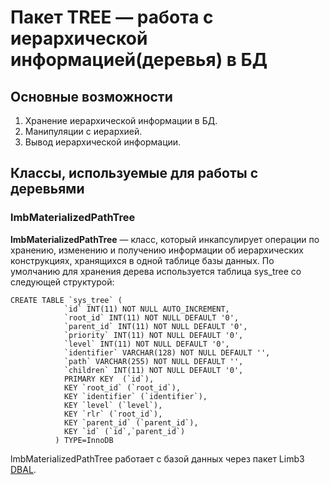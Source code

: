 # Пакет TREE — работа с иерархической информацией(деревья) в БД
## Основные возможности

1. Хранение иерархической информации в БД.
2. Манипуляции с иерархией.
3. Вывод иерархической информации.

## Классы, используемые для работы с деревьями
### lmbMaterializedPathTree

**lmbMaterializedPathTree** — класс, который инкапсулирует операции по хранению, изменению и получению информации об иерархических конструкциях, хранящихся в одной таблице базы данных. По умолчанию для хранения дерева используется таблица sys_tree со следующей структурой:

    CREATE TABLE `sys_tree` (                         
                `id` INT(11) NOT NULL AUTO_INCREMENT,           
                `root_id` INT(11) NOT NULL DEFAULT '0',         
                `parent_id` INT(11) NOT NULL DEFAULT '0',       
                `priority` INT(11) NOT NULL DEFAULT '0',        
                `level` INT(11) NOT NULL DEFAULT '0',           
                `identifier` VARCHAR(128) NOT NULL DEFAULT '',  
                `path` VARCHAR(255) NOT NULL DEFAULT '',        
                `children` INT(11) NOT NULL DEFAULT '0',        
                PRIMARY KEY  (`id`),                            
                KEY `root_id` (`root_id`),                      
                KEY `identifier` (`identifier`),                
                KEY `level` (`level`),                          
                KEY `rlr` (`root_id`),                          
                KEY `parent_id` (`parent_id`),                  
                KEY `id` (`id`,`parent_id`)                     
              ) TYPE=InnoDB

lmbMaterializedPathTree работает с базой данных через пакет Limb3 [DBAL](../../../dbal/docs/ru/dbal.md).
